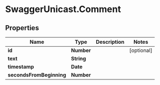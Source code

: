 # SwaggerUnicast.Comment

## Properties

Name | Type | Description | Notes
------------ | ------------- | ------------- | -------------
**id** | **Number** |  | [optional] 
**text** | **String** |  | 
**timestamp** | **Date** |  | 
**secondsFromBeginning** | **Number** |  | 


